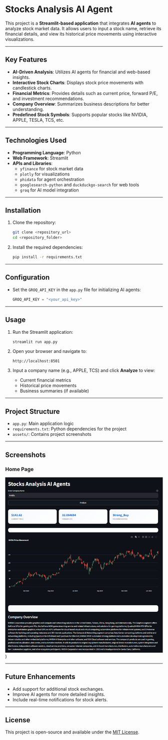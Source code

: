 

# Stocks Analysis AI Agent

This project is a **Streamlit-based application** that integrates **AI agents** to analyze stock market data. It allows users to input a stock name, retrieve its financial details, and view its historical price movements using interactive visualizations.

---

## Key Features
- **AI-Driven Analysis**: Utilizes AI agents for financial and web-based insights.
- **Interactive Stock Charts**: Displays stock price movements with candlestick charts.
- **Financial Metrics**: Provides details such as current price, forward P/E, and investment recommendations.
- **Company Overview**: Summarizes business descriptions for better understanding.
- **Predefined Stock Symbols**: Supports popular stocks like NVIDIA, APPLE, TESLA, TCS, etc.

---

## Technologies Used
- **Programming Language**: Python
- **Web Framework**: Streamlit
- **APIs and Libraries**:
  - `yfinance` for stock market data
  - `plotly` for visualizations
  - `phidata` for agent orchestration
  - `googlesearch-python` and `duckduckgo-search` for web tools
  - `groq` for AI model integration

---

## Installation

1. Clone the repository:
   ```bash
   git clone <repository_url>
   cd <repository_folder>
   ```

2. Install the required dependencies:
   ```bash
   pip install -r requirements.txt
   ```

---

## Configuration

- Set the `GROQ_API_KEY` in the `app.py` file for initializing AI agents:
  ```python
  GROQ_API_KEY = "<your_api_key>"
  ```

---

## Usage

1. Run the Streamlit application:
   ```bash
   streamlit run app.py
   ```

2. Open your browser and navigate to:
   ```
   http://localhost:8501
   ```

3. Input a company name (e.g., APPLE, TCS) and click **Analyze** to view:
   - Current financial metrics
   - Historical price movements
   - Business summaries (if available)

---

## Project Structure

- `app.py`: Main application logic
- `requirements.txt`: Python dependencies for the project
- `assets/`: Contains project screenshots

---

## Screenshots

###  Home Page
![Home Page](https://github.com/afrojmirza/Stocks-Analysis-AI-Agent/blob/e0711f4f9747f584ea863da4c67903d885d9c08e/nvidia%20stock.png))



---

## Future Enhancements

- Add support for additional stock exchanges.
- Improve AI agents for more detailed insights.
- Include real-time notifications for stock alerts.

---

## License

This project is open-source and available under the [MIT License](LICENSE).  
